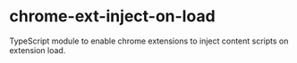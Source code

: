# chrome-ext-inject-on-load
TypeScript module to enable chrome extensions to inject content scripts on extension load.
